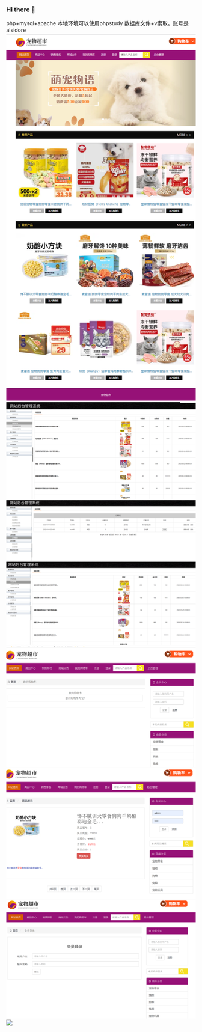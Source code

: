 ### Hi there 👋

<!--
**alikeji/alikeji** is a ✨ _special_ ✨ repository because its `README.md` (this file) appears on your GitHub profile.

Here are some ideas to get you started:

- 🔭 I’m currently working on ...
- 🌱 I’m currently learning ...
- 👯 I’m looking to collaborate on ...
- 🤔 I’m looking for help with ...
- 💬 Ask me about ...
- 📫 How to reach me: ...
- 😄 Pronouns: ...
- ⚡ Fun fact: ...
-->
php+mysql+apache
本地环境可以使用phpstudy
数据库文件+v索取。账号是alsidore
<img src="https://github.com/alikeji/alikeji/blob/main/%E5%9B%BE%E7%89%871.png">
    <img src="https://github.com/alikeji/alikeji/blob/main/%E5%9B%BE%E7%89%872.png">
    <img src="https://github.com/alikeji/alikeji/blob/main/%E5%9B%BE%E7%89%873.png">
    <img src="https://github.com/alikeji/alikeji/blob/main/%E5%9B%BE%E7%89%874.png">
    <img src="https://github.com/alikeji/alikeji/blob/main/%E5%9B%BE%E7%89%875.png">
    <img src="https://github.com/alikeji/alikeji/blob/main/%E5%9B%BE%E7%89%876.png">
    <img src="https://github.com/alikeji/alikeji/blob/main/%E5%9B%BE%E7%89%877.png">
    <img src="https://github.com/alikeji/alikeji/blob/main/%E5%9B%BE%E7%89%878.png">
